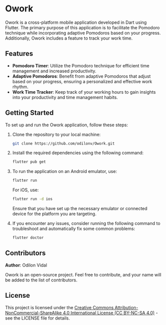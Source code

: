 # Owork

Owork is a cross-platform mobile application developed in Dart using Flutter. The primary purpose of this application is to facilitate the Pomodoro technique while incorporating adaptive Pomodoros based on your progress. Additionally, Owork includes a feature to track your work time.

## Features

- **Pomodoro Timer**: Utilize the Pomodoro technique for efficient time management and increased productivity.
- **Adaptive Pomodoros**: Benefit from adaptive Pomodoros that adjust based on your progress, ensuring a personalized and effective work rhythm.
- **Work Time Tracker**: Keep track of your working hours to gain insights into your productivity and time management habits.

## Getting Started

To set up and run the Owork application, follow these steps:

1. Clone the repository to your local machine:

   ```bash
   git clone https://github.com/odilonv/Owork.git
   ```

2. Install the required dependencies using the following command:

   ```bash
   flutter pub get
   ```

3. To run the application on an Android emulator, use:

   ```bash
   flutter run
   ```
   For iOS, use:
   ```bash
   flutter run -d ios
   ```
   Ensure that you have set up the necessary emulator or connected device for the platform you are targeting.

4. If you encounter any issues, consider running the following command to troubleshoot and automatically fix some common problems:
   ```bash
   flutter doctor
   ```

## Contributors
**Author**: Odilon Vidal

Owork is an open-source project. Feel free to contribute, and your name will be added to the list of contributors.

## License
This project is licensed under the [Creative Commons Attribution-NonCommercial-ShareAlike 4.0 International License (CC BY-NC-SA 4.0)](https://creativecommons.org/licenses/by-nc-sa/4.0/) - see the LICENSE file for details.

   

